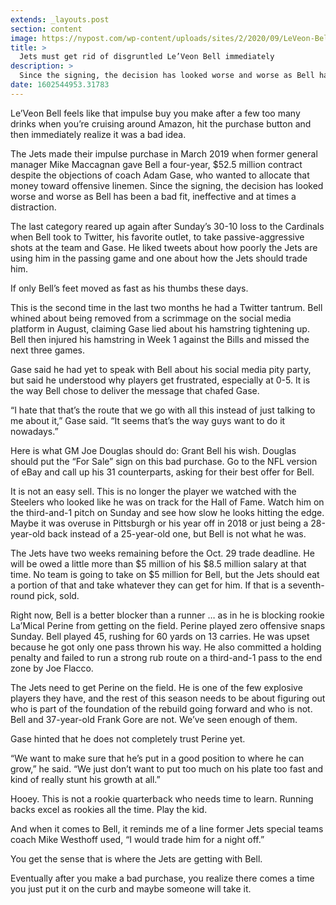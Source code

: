 ```yaml
--- 
extends: _layouts.post 
section: content 
image: https://nypost.com/wp-content/uploads/sites/2/2020/09/LeVeon-Bell-1.jpg?quality=90&strip=all&w=1200 
title: > 
  Jets must get rid of disgruntled Le’Veon Bell immediately 
description: > 
  Since the signing, the decision has looked worse and worse as Bell has been a bad fit, ineffective and at times a distraction.He liked tweets about how poorly the Jets are using him in the passing game and one about how the Jets should trade him.It is the way Bell chose to deliver the message that chafed Gase.Douglas should put the “For Sale” sign on this bad purchase.Eventually after you make a bad purchase, you realize there comes a time you just put it on the curb and maybe someone will take it. 
date: 1602544953.31783 
--- 
```

Le’Veon Bell feels like that impulse buy you make after a few too many drinks when you’re cruising around Amazon, hit the purchase button and then immediately realize it was a bad idea.

The Jets made their impulse purchase in March 2019 when former general manager Mike Maccagnan gave Bell a four-year, $52.5 million contract despite the objections of coach Adam Gase, who wanted to allocate that money toward offensive linemen. Since the signing, the decision has looked worse and worse as Bell has been a bad fit, ineffective and at times a distraction.

The last category reared up again after Sunday’s 30-10 loss to the Cardinals when Bell took to Twitter, his favorite outlet, to take passive-aggressive shots at the team and Gase. He liked tweets about how poorly the Jets are using him in the passing game and one about how the Jets should trade him.

If only Bell’s feet moved as fast as his thumbs these days.

This is the second time in the last two months he had a Twitter tantrum. Bell whined about being removed from a scrimmage on the social media platform in August, claiming Gase lied about his hamstring tightening up. Bell then injured his hamstring in Week 1 against the Bills and missed the next three games.

Gase said he had yet to speak with Bell about his social media pity party, but said he understood why players get frustrated, especially at 0-5. It is the way Bell chose to deliver the message that chafed Gase.

“I hate that that’s the route that we go with all this instead of just talking to me about it,” Gase said. “It seems that’s the way guys want to do it nowadays.”

Here is what GM Joe Douglas should do: Grant Bell his wish. Douglas should put the “For Sale” sign on this bad purchase. Go to the NFL version of eBay and call up his 31 counterparts, asking for their best offer for Bell.

It is not an easy sell. This is no longer the player we watched with the Steelers who looked like he was on track for the Hall of Fame. Watch him on the third-and-1 pitch on Sunday and see how slow he looks hitting the edge. Maybe it was overuse in Pittsburgh or his year off in 2018 or just being a 28-year-old back instead of a 25-year-old one, but Bell is not what he was.

The Jets have two weeks remaining before the Oct. 29 trade deadline. He will be owed a little more than $5 million of his $8.5 million salary at that time. No team is going to take on $5 million for Bell, but the Jets should eat a portion of that and take whatever they can get for him. If that is a seventh-round pick, sold.

Right now, Bell is a better blocker than a runner … as in he is blocking rookie La’Mical Perine from getting on the field. Perine played zero offensive snaps Sunday. Bell played 45, rushing for 60 yards on 13 carries. He was upset because he got only one pass thrown his way. He also committed a holding penalty and failed to run a strong rub route on a third-and-1 pass to the end zone by Joe Flacco.

The Jets need to get Perine on the field. He is one of the few explosive players they have, and the rest of this season needs to be about figuring out who is part of the foundation of the rebuild going forward and who is not. Bell and 37-year-old Frank Gore are not. We’ve seen enough of them.

Gase hinted that he does not completely trust Perine yet.

“We want to make sure that he’s put in a good position to where he can grow,” he said. “We just don’t want to put too much on his plate too fast and kind of really stunt his growth at all.”

Hooey. This is not a rookie quarterback who needs time to learn. Running backs excel as rookies all the time. Play the kid.

And when it comes to Bell, it reminds me of a line former Jets special teams coach Mike Westhoff used, “I would trade him for a night off.”

You get the sense that is where the Jets are getting with Bell.

Eventually after you make a bad purchase, you realize there comes a time you just put it on the curb and maybe someone will take it.
